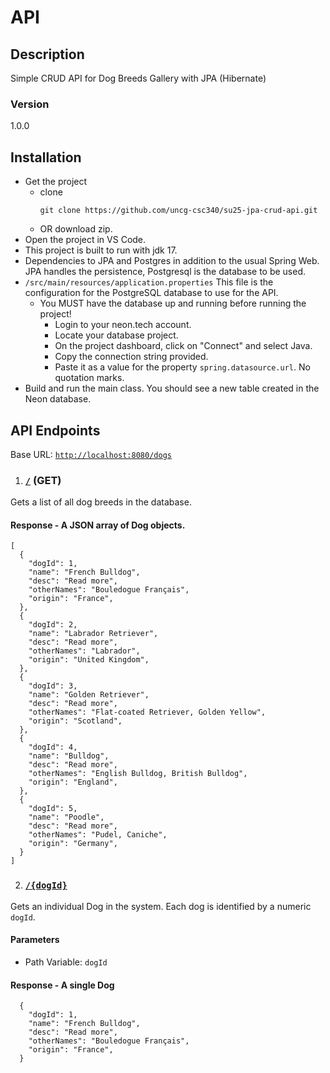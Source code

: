 # API
## Description
Simple CRUD API for Dog Breeds Gallery with JPA (Hibernate)

### Version
1.0.0

## Installation
- Get the project
    - clone
        ```
      git clone https://github.com/uncg-csc340/su25-jpa-crud-api.git
        ```
    - OR download zip.
- Open the project in VS Code.
- This project is built to run with jdk 17.
- Dependencies to JPA and Postgres in addition to the usual Spring Web. JPA handles the persistence, Postgresql is the database to be used.
- `/src/main/resources/application.properties` This file  is the configuration for the PostgreSQL database to use for the API.
  - You MUST have the database up and running before running the project!
    - Login to your neon.tech account.
    - Locate your database project.
    - On the project dashboard, click on "Connect" and select Java.
    - Copy the connection string provided.
    - Paste it as a value for the property `spring.datasource.url`. No quotation marks.
- Build and run the main class. You should see a new table created in the Neon database.

## API Endpoints
Base URL: [`http://localhost:8080/dogs`](http://localhost:8080/dogs)


1. ### [`/`](http://localhost:8080/dogs) (GET)
Gets a list of all dog breeds in the database.

#### Response - A JSON array of Dog objects.

```
[
  {
    "dogId": 1,
    "name": "French Bulldog",
    "desc": "Read more",
    "otherNames": "Bouledogue Français",
    "origin": "France",
  },
  {
    "dogId": 2,
    "name": "Labrador Retriever",
    "desc": "Read more",
    "otherNames": "Labrador",
    "origin": "United Kingdom",
  },
  {
    "dogId": 3,
    "name": "Golden Retriever",
    "desc": "Read more",
    "otherNames": "Flat-coated Retriever, Golden Yellow",
    "origin": "Scotland",
  },
  {
    "dogId": 4,
    "name": "Bulldog",
    "desc": "Read more",
    "otherNames": "English Bulldog, British Bulldog",
    "origin": "England",
  },
  {
    "dogId": 5,
    "name": "Poodle",
    "desc": "Read more",
    "otherNames": "Pudel, Caniche",
    "origin": "Germany",
  }
]
```

2. ### [`/{dogId}`](http://localhost:8080/dogs/1)
Gets an individual Dog in the system. Each dog is identified by a numeric `dogId`.

#### Parameters
- Path Variable: `dogId`

#### Response - A single Dog

```
  {
    "dogId": 1,
    "name": "French Bulldog",
    "desc": "Read more",
    "otherNames": "Bouledogue Français",
    "origin": "France",
  }
```
